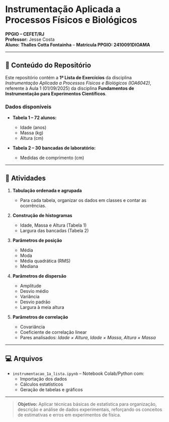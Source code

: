 # Instrumentação Aplicada a Processos Físicos e Biológicos  
**PPGIO – CEFET/RJ**  
**Professor:** Jesse Costa  
**Aluno:** **Thalles Cotta Fontainha** – **Matrícula PPGIO: 2410091DIOAMA**  

---

## 📑 Conteúdo do Repositório
Este repositório contém a **1ª Lista de Exercícios** da disciplina *Instrumentação Aplicada a Processos Físicos e Biológicos (IOA6042)*, referente à Aula 1 (01/09/2025) da disciplina **Fundamentos de Instrumentação para Experimentos Científicos**.

### Dados disponíveis
* **Tabela 1 – 72 alunos:**  
  - Idade (anos)  
  - Massa (kg)  
  - Altura (cm)

* **Tabela 2 – 30 bancadas de laboratório:**  
  - Medidas de comprimento (cm)

---

## 🧮 Atividades
1. **Tabulação ordenada e agrupada**  
   - Para cada tabela, organizar os dados em classes e contar as ocorrências.

2. **Construção de histogramas**  
   - Idade, Massa e Altura (Tabela 1)  
   - Largura das bancadas (Tabela 2)

3. **Parâmetros de posição**  
   - Média  
   - Moda  
   - Média quadrática (RMS)  
   - Mediana

4. **Parâmetros de dispersão**  
   - Amplitude  
   - Desvio médio  
   - Variância  
   - Desvio padrão  
   - Largura à meia altura

5. **Parâmetros de correlação**  
   - Covariância  
   - Coeficiente de correlação linear  
   - Pares analisados: *Idade × Altura*, *Idade × Massa*, *Altura × Massa*

---

## 💻 Arquivos
* `instrumentacao_1a_lista.ipynb` – Notebook Colab/Python com:
  - Importação dos dados  
  - Cálculos estatísticos  
  - Geração de tabelas e gráficos

---

> **Objetivo:** Aplicar técnicas básicas de estatística para organização, descrição e análise de dados experimentais, reforçando os conceitos de estimativas e erros em experimentos de física.
